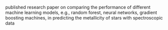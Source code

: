 published research paper on comparing the performance of different machine learning models, e.g., random forest, neural networks, gradient boosting machines, in predicting the metallicity of stars with spectroscopic data
